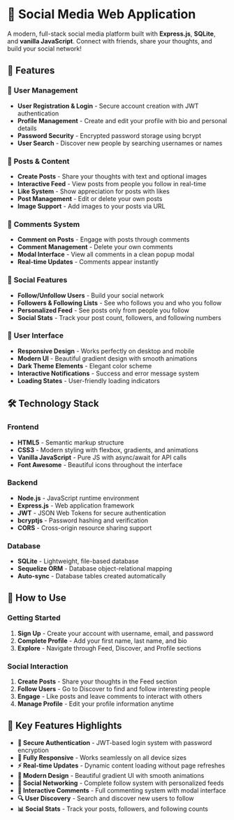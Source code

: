 # 🌟 Social Media Web Application

A modern, full-stack social media platform built with **Express.js**, **SQLite**, and **vanilla JavaScript**. Connect with friends, share your thoughts, and build your social network!

## 🚀 Features

### 👤 **User Management**
- **User Registration & Login** - Secure account creation with JWT authentication
- **Profile Management** - Create and edit your profile with bio and personal details
- **Password Security** - Encrypted password storage using bcrypt
- **User Search** - Discover new people by searching usernames or names

### 📝 **Posts & Content**
- **Create Posts** - Share your thoughts with text and optional images
- **Interactive Feed** - View posts from people you follow in real-time
- **Like System** - Show appreciation for posts with likes
- **Post Management** - Edit or delete your own posts
- **Image Support** - Add images to your posts via URL

### 💬 **Comments System**
- **Comment on Posts** - Engage with posts through comments
- **Comment Management** - Delete your own comments
- **Modal Interface** - View all comments in a clean popup modal
- **Real-time Updates** - Comments appear instantly

### 👥 **Social Features**
- **Follow/Unfollow Users** - Build your social network
- **Followers & Following Lists** - See who follows you and who you follow
- **Personalized Feed** - See posts only from people you follow
- **Social Stats** - Track your post count, followers, and following numbers

### 🎨 **User Interface**
- **Responsive Design** - Works perfectly on desktop and mobile
- **Modern UI** - Beautiful gradient design with smooth animations
- **Dark Theme Elements** - Elegant color scheme
- **Interactive Notifications** - Success and error message system
- **Loading States** - User-friendly loading indicators

## 🛠 Technology Stack

### **Frontend**
- **HTML5** - Semantic markup structure
- **CSS3** - Modern styling with flexbox, gradients, and animations
- **Vanilla JavaScript** - Pure JS with async/await for API calls
- **Font Awesome** - Beautiful icons throughout the interface

### **Backend**
- **Node.js** - JavaScript runtime environment
- **Express.js** - Web application framework
- **JWT** - JSON Web Tokens for secure authentication
- **bcryptjs** - Password hashing and verification
- **CORS** - Cross-origin resource sharing support

### **Database**
- **SQLite** - Lightweight, file-based database
- **Sequelize ORM** - Database object-relational mapping
- **Auto-sync** - Database tables created automatically

## 📱 How to Use

### **Getting Started**
1. **Sign Up** - Create your account with username, email, and password
2. **Complete Profile** - Add your first name, last name, and bio
3. **Explore** - Navigate through Feed, Discover, and Profile sections

### **Social Interaction**
1. **Create Posts** - Share your thoughts in the Feed section
2. **Follow Users** - Go to Discover to find and follow interesting people
3. **Engage** - Like posts and leave comments to interact with others
4. **Manage Profile** - Edit your profile information anytime

## 🎯 Key Features Highlights

- **🔐 Secure Authentication** - JWT-based login system with password encryption
- **📱 Fully Responsive** - Works seamlessly on all device sizes
- **⚡ Real-time Updates** - Dynamic content loading without page refreshes
- **🎨 Modern Design** - Beautiful gradient UI with smooth animations
- **👥 Social Networking** - Complete follow system with personalized feeds
- **💬 Interactive Comments** - Full commenting system with modal interface
- **🔍 User Discovery** - Search and discover new users to follow
- **📊 Social Stats** - Track your posts, followers, and following counts
